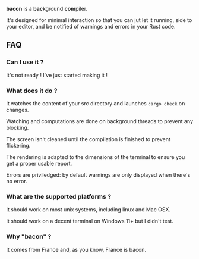 
**bacon** is a **bac**kground **com**piler.

It's designed for minimal interaction so that you can jut let it running, side to your editor, and be notified of warnings and errors in your Rust code.

## FAQ

### Can I use it ?

It's not ready ! I've just started making it !

### What does it do ?

It watches the content of your src directory and launches `cargo check` on changes.

Watching and computations are done on background threads to prevent any blocking.

The screen isn't cleaned until the compilation is finished to prevent flickering.

The rendering is adapted to the dimensions of the terminal to ensure you get a proper usable report.

Errors are priviledged: by default warnings are only displayed when there's no error.

### What are the supported platforms ?

It should work on most unix systems, including linux and Mac OSX.

It should work on a decent terminal on Windows 11+ but I didn't test.

### Why "bacon" ?

It comes from France and, as you know, France is bacon.
